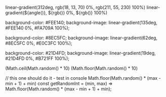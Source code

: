 linear-gradient(312deg, rgb(18, 13, 70) 0%, rgb(211, 55, 230) 100%)
linear-gradient(${angle()}, ${rgb()} 0%, ${rgb()} 100%)

background-color: #FEE140;
background-image: linear-gradient(135deg, #FEE140 0%, #FA709A 100%);


background-color: #8EC5FC;
background-image: linear-gradient(62deg, #8EC5FC 0%, #E0C3FC 100%);


background-color: #21D4FD;
background-image: linear-gradient(19deg, #21D4FD 0%, #B721FF 100%);

(Math.ceil(Math.random() * 10)
(Math.floor(Math.random() * 10)

// this one should do it - test in console
Math.floor(Math.random() * (max - min + 1) + min)
const getRandomInt = (min, max) => Math.floor(Math.random() * (max - min + 1) + min);
